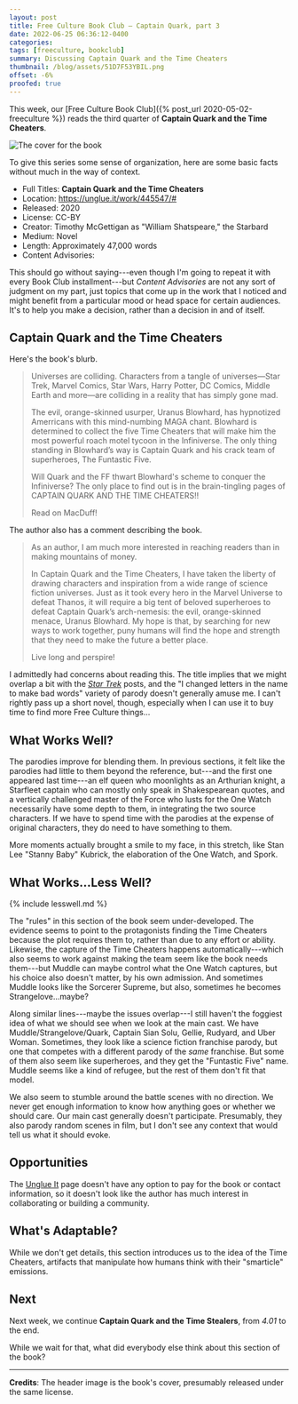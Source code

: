 ```yaml
---
layout: post
title: Free Culture Book Club — Captain Quark, part 3
date: 2022-06-25 06:36:12-0400
categories:
tags: [freeculture, bookclub]
summary: Discussing Captain Quark and the Time Cheaters
thumbnail: /blog/assets/51D7F53YBIL.png
offset: -6%
proofed: true
---
```


This week, our [Free Culture Book Club]({% post_url 2020-05-02-freeculture %}) reads the third quarter of **Captain Quark and the Time Cheaters**.

![The cover for the book](/blog/assets/51D7F53YBIL.png "Beam up as many puns as we can, I guess...")

To give this series some sense of organization, here are some basic facts without much in the way of context.

 * Full Titles:  **Captain Quark and the Time Cheaters**
 * Location:  <https://unglue.it/work/445547/#>
 * Released:  2020
 * License:  CC-BY
 * Creator:  Timothy McGettigan as "William Shatspeare," the Starbard
 * Medium:  Novel
 * Length:  Approximately 47,000 words
 * Content Advisories:  

This should go without saying---even though I'm going to repeat it with every Book Club installment---but *Content Advisories* are not any sort of judgment on my part, just topics that come up in the work that I noticed and might benefit from a particular mood or head space for certain audiences.  It's to help you make a decision, rather than a decision in and of itself.

## Captain Quark and the Time Cheaters

Here's the book's blurb.

 > Universes are colliding. Characters from a tangle of universes—Star Trek, Marvel Comics, Star Wars, Harry Potter, DC Comics, Middle Earth and more—are colliding in a reality that has simply gone mad.
 >
 > The evil, orange-skinned usurper, Uranus Blowhard, has hypnotized Amerricans with this mind-numbing MAGA chant. Blowhard is determined to collect the five Time Cheaters that will make him the most powerful roach motel tycoon in the Infiniverse. The only thing standing in Blowhard’s way is Captain Quark and his crack team of superheroes, The Funtastic Five.
 >
 > Will Quark and the FF thwart Blowhard's scheme to conquer the Infiniverse? The only place to find out is in the brain-tingling pages of CAPTAIN QUARK AND THE TIME CHEATERS!!
 >
 > Read on MacDuff!

The author also has a comment describing the book.

 > As an author, I am much more interested in reaching readers than in making mountains of money.
 >
 > In Captain Quark and the Time Cheaters, I have taken the liberty of drawing characters and inspiration from a wide range of science fiction universes. Just as it took every hero in the Marvel Universe to defeat Thanos, it will require a big tent of beloved superheroes to defeat Captain Quark’s arch-nemesis: the evil, orange-skinned menace, Uranus Blowhard. My hope is that, by searching for new ways to work together, puny humans will find the hope and strength that they need to make the future a better place.
 >
 > Live long and perspire!

I admittedly had concerns about reading this.  The title implies that we might overlap a bit with the [*Star Trek*](/blog/tag/startrek) posts, and the "I changed letters in the name to make bad words" variety of parody doesn't generally amuse me.  I can't rightly pass up a short novel, though, especially when I can use it to buy time to find more Free Culture things...

## What Works Well?

The parodies improve for blending them.  In previous sections, it felt like the parodies had little to them beyond the reference, but---and the first one appeared last time---an elf queen who moonlights as an Arthurian knight, a Starfleet captain who can mostly only speak in Shakespearean quotes, and a vertically challenged master of the Force who lusts for the One Watch necessarily have some depth to them, in integrating the two source characters.  If we have to spend time with the parodies at the expense of original characters, they do need to have something to them.

More moments actually brought a smile to my face, in this stretch, like Stan Lee "Stanny Baby" Kubrick, the elaboration of the One Watch, and Spork.

## What Works...Less Well?

{% include lesswell.md %}

The "rules" in this section of the book seem under-developed.  The evidence seems to point to the protagonists finding the Time Cheaters because the plot requires them to, rather than due to any effort or ability.  Likewise, the capture of the Time Cheaters happens automatically---which also seems to work against making the team seem like the book needs them---but Muddle can maybe control what the One Watch captures, but his choice also doesn't matter, by his own admission.  And sometimes Muddle looks like the Sorcerer Supreme, but also, sometimes he becomes Strangelove...maybe?

Along similar lines---maybe the issues overlap---I still haven't the foggiest idea of what we should see when we look at the main cast.  We have Muddle/Strangelove/Quark, Captain Sian Solu, Gellie, Rudyard, and Uber Woman.  Sometimes, they look like a science fiction franchise parody, but one that competes with a different parody of the *same* franchise.  But some of them also seem like superheroes, and they get the "Funtastic Five" name.  Muddle seems like a kind of refugee, but the rest of them don't fit that model.

We also seem to stumble around the battle scenes with no direction.  We never get enough information to know how anything goes or whether we should care.  Our main cast generally doesn't participate.  Presumably, they also parody random scenes in film, but I don't see any context that would tell us what it should evoke.

## Opportunities

The [Unglue It](https://unglue.it/work/445547/#) page doesn't have any option to pay for the book or contact information, so it doesn't look like the author has much interest in collaborating or building a community.

## What's Adaptable?

While we don't get details, this section introduces us to the idea of the Time Cheaters, artifacts that manipulate how humans think with their "smarticle" emissions.

## Next

Next week, we continue **Captain Quark and the Time Stealers**, from *4.01* to the end.

While we wait for that, what did everybody else think about this section of the book?

* * *

**Credits**:  The header image is the book's cover, presumably released under the same license.
